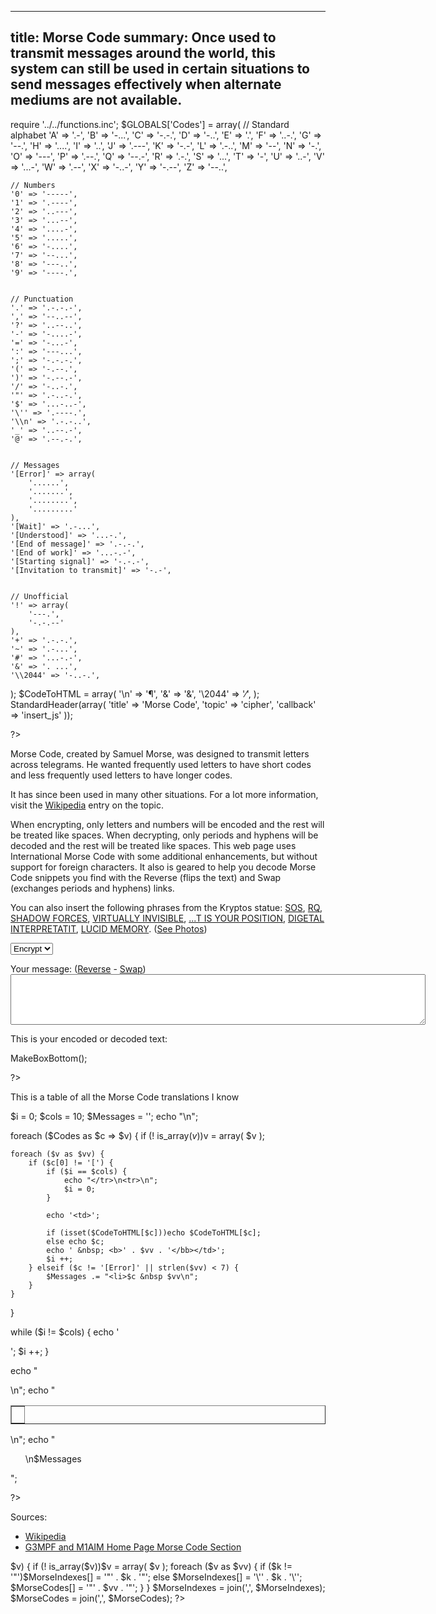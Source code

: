 ----
title: Morse Code
summary: Once used to transmit messages around the world, this system can still be used in certain situations to send messages effectively when alternate mediums are not available.
----

require '../../functions.inc';
$GLOBALS['Codes'] = array(
	// Standard alphabet
	'A' => '.-',
	'B' => '-...',
	'C' => '-.-.',
	'D' => '-..',
	'E' => '.',
	'F' => '..-.',
	'G' => '--.',
	'H' => '....',
	'I' => '..',
	'J' => '.---',
	'K' => '-.-',
	'L' => '.-..',
	'M' => '--',
	'N' => '-.',
	'O' => '---',
	'P' => '.--.',
	'Q' => '--.-',
	'R' => '.-.',
	'S' => '...',
	'T' => '-',
	'U' => '..-',
	'V' => '...-',
	'W' => '.--',
	'X' => '-..-',
	'Y' => '-.--',
	'Z' => '--..',


	// Numbers
	'0' => '-----',
	'1' => '.----',
	'2' => '..---',
	'3' => '...--',
	'4' => '....-',
	'5' => '.....',
	'6' => '-....',
	'7' => '--...',
	'8' => '---..',
	'9' => '----.',


	// Punctuation
	'.' => '.-.-.-',
	',' => '--..--',
	'?' => '..--..',
	'-' => '-....-',
	'=' => '-...-',
	':' => '---...',
	';' => '-.-.-.',
	'(' => '-.--.',
	')' => '-.--.-',
	'/' => '-..-.',
	'"' => '.-..-.',
	'$' => '...-..-',
	'\'' => '.----.',
	'\\n' => '.-.-..',
	'_' => '..--.-',
	'@' => '.--.-.',


	// Messages
	'[Error]' => array(
		'......',
		'.......',
		'........',
		'.........'
	),
	'[Wait]' => '.-...',
	'[Understood]' => '...-.',
	'[End of message]' => '.-.-.',
	'[End of work]' => '...-.-',
	'[Starting signal]' => '-.-.-',
	'[Invitation to transmit]' => '-.-',


	// Unofficial
	'!' => array(
		'---.',
		'-.-.--'
	),
	'+' => '.-.-.',
	'~' => '.-...',
	'#' => '...-.-',
	'&' => '. ...',
	'\\2044' => '-..-.',
);
$CodeToHTML = array(
	'\\n' => '&para;',
	'&' => '&amp;',
	'\\2044' => '&frasl;',
);
StandardHeader(array(
		'title' => 'Morse Code',
		'topic' => 'cipher',
		'callback' => 'insert_js'
	));

?>

<p>Morse Code, created by Samuel Morse, was designed to transmit letters
across telegrams.  He wanted frequently used letters to have short codes and
less frequently used letters to have longer codes.</p>

<p>It has since been used in many other situations.  For a lot more
information, visit the <a
href="http://www.wikipedia.org/wiki/Morse_code">Wikipedia</a> entry on the
topic.</p>

<p>When encrypting, only letters and numbers will be encoded and the rest
will be treated like spaces.  When decrypting, only periods and hyphens will
be decoded and the rest will be treated like spaces.  This web page uses
International Morse Code with some additional enhancements, but without
support for foreign characters.  It also is geared to help you decode
Morse Code snippets you find with the Reverse (flips the text) and Swap
(exchanges periods and hyphens) links.</p>

<p>You can also insert the following phrases from the Kryptos statue:
<a href="#" onclick="return SetMorse('... --- ...')">SOS</a>,
<a href="#" onclick="return SetMorse('.-. --.-')">RQ</a>,
<a href="#" onclick='return SetMorse(". . ... .... .- -.. --- .-- . .\n..-. --- .-. -.-. . ... . . . . .")'>SHADOW FORCES</a>,
<a href="#" onclick='return SetMorse(". . ...- .. .-. - ..- .- .-.. .-.. -.-- .\n. . . . . . .. -. ...- .. ... .. -... .-.. .")'>VIRTUALLY INVISIBLE</a>,
<a href="#" onclick='return SetMorse("- .. ... -.-- --- ..- .-.\n.--. --- ... .. - .. --- -.")'>...T IS YOUR POSITION</a>,
<a href="#" onclick='return SetMorse(". -.. .. --. . - .- .-.. . . .\n.. -. - . .-. .--. .-. . - .- - .. -")'>DIGETAL INTERPRETATIT</a>,
<a href="#" onclick='return SetMorse(".-.. ..- -.-. .. -.. . . .\n-- . -- --- .-. -.-- .")'>LUCID MEMORY</a>.
(<a href="http://www.voynich.net/Kryptos/">See Photos</a>)</p>

<form name="encoder" method=post action="#" onsubmit="return false;">
<p><select name="encdec">
   <option value="1">Encrypt
   <option value="-1">Decrypt
</select>
<p>Your message: (<a href="#" onclick="Reverse(); return false">Reverse</a> -
<a href="#" onclick="SwapMorse(); return false">Swap</a>)<br>
<textarea name="text" rows="5" cols="80"></textarea></p>
</form>
<p>This is your encoded or decoded text:</p>
<?php MakeBoxTop('center'); ?>
<span id='output'></span>
<?php

MakeBoxBottom();

?>
<p>This is a table of all the Morse Code translations I know
</p>
<?php

$i = 0;
$cols = 10;
$Messages = '';
echo "<table border=1 cellpadding=3 cellspacing=0>\n<tr>";

foreach ($Codes as $c => $v) {
	if (! is_array($v))$v = array(
		$v
	);

	foreach ($v as $vv) {
		if ($c[0] != '[') {
			if ($i == $cols) {
				echo "</tr>\n<tr>\n";
				$i = 0;
			}

			echo '<td>';

			if (isset($CodeToHTML[$c]))echo $CodeToHTML[$c];
			else echo $c;
			echo ' &nbsp; <b>' . $vv . '</bb></td>';
			$i ++;
		} elseif ($c != '[Error]' || strlen($vv) < 7) {
			$Messages .= "<li>$c &nbsp $vv\n";
		}
	}
}

while ($i != $cols) {
	echo '<td>&nbsp;</td>';
	$i ++;
}

echo "</tr>\n";
echo "</table>\n";
echo "<ul>\n$Messages</ul>";

?>
<p>Sources:</p>
<ul>
<li><a href="http://www.wikipedia.org/wiki/Morse_code">Wikipedia</a>
<li><a href="http://homepages.tesco.net/~a.wadsworth/MBcode.htm">G3MPF and
M1AIM Home Page Morse Code Section</a>
</ul>

<?php

StandardFooter();


function insert_js() {
	$MorseIndexes = array();
	$MorseCodes = array();

	foreach ($GLOBALS['Codes'] as $k => $v) {
		if (! is_array($v))$v = array(
			$v
		);

		foreach ($v as $vv) {
			if ($k != '"')$MorseIndexes[] = '"' . $k . '"';
			else $MorseIndexes[] = '\'' . $k . '\'';
			$MorseCodes[] = '"' . $vv . '"';
		}
	}

	$MorseIndexes = join(',', $MorseIndexes);
	$MorseCodes = join(',', $MorseCodes);

	?><script language="JavaScript" src="js/util.js"></script>
<script language="JavaScript"><!--
// This code was written by Tyler Akins and placed in the public domain.
// Feel free to use this code if you so desire.
// It would be nice if you left this header intact.  http://rumkin.com

var MorseIndexes = new Array(<?php echo $MorseIndexes ?>);
var MorseCodes = new Array(<?php echo $MorseCodes ?>);

function SwapMorse()
{
   var s = document.encoder.text.value;
   var o = '';

   for (var i = 0; i < s.length; i ++)
   {
      var c = s.charAt(i);
      if (c == '-')
         c = '.';
      else if (c == '.')
         c = '-';
      else if (c == "\r")
         c = '';
      o += c;
   }

   document.encoder.text.value = o;
}

function Reverse()
{
   var s = document.encoder.text.value;
   var i = s.length - 1, o = '';

   while (i >= 0)
   {
      var c = s.charAt(i);
      if (c != "\r")
         o += c;
      i --;
   }

   document.encoder.text.value = o;
}

function getIndex(arr, str)
{
   var i = 0;
   while (arr[i])
   {
      if (arr[i] == str)
      {
         return i;
      }
      i ++;
   }
   return -1;
}

function encode(str)
{
   var addSpace = 0;
   var out = "";
   for (var i = 0; i < str.length; i ++)
   {
      var c = str.charAt(i);
      var j = getIndex(MorseIndexes, c.toUpperCase());
      if (j >= 0)
      {
         if (addSpace)
	 {
	    out += ' ';
	 }
         out += MorseCodes[j];
	 addSpace = 1;
      }
      else
      {
         if (c.charCodeAt(0) == 10 || c.charCodeAt(0) == 13)
	 {
	    out += c;
	 }
	 else if (addSpace)
	 {
	    out += ' / ';
	 }
	 addSpace = 0;
      }
   }
   return out;
}


function decode(str)
{
   var out = "";
   var addSpace = 0;

   // Reformat string, trying to change odd things into dots
   // and hyphens
   tmp = "";
   for (var i = 0; i < str.length; i ++)
   {
      if (str.charCodeAt(i) < 27)
      {
         tmp += ' ' + str.charAt(i) + ' ';
      }
      else if (str.charCodeAt(i) == 8211 || str.charCodeAt(i) == 8212 ||
               str.charAt(i) == '_')
      {
         // Compensate for weird hyphens
         tmp += '-';
      }
      else if (str.charCodeAt(i) == 8226 || str.charCodeAt(i) == 8901)
      {
         // Compensate for odd dots
         tmp += '.';
      }
      else
      {
         tmp += str.charAt(i);
      }
   }

   str = tmp.split(' ');
   for (var i = 0; i < str.length; i ++)
   {
      var idx = getIndex(MorseCodes, str[i]);

      if (idx >= 0)
      {
         out += MorseIndexes[idx];
	 addSpace = 1;
      }
      else
      {
         if (str[i].charCodeAt(0) == 10 || str[i].charCodeAt(0) == 13)
	 {
	    out += str[i];
     	 }
	 else if (addSpace)
	 {
	    out += ' ';
	 }
	 addSpace = 0;
      }
   }
   return out;
}


function upd()
{
   if (IsUnchanged(document.encoder.text) *
       IsUnchanged(document.encoder.encdec))
   {
      window.setTimeout('upd()', 100);
      return;
   }

   ResizeTextArea(document.encoder.text);

   var e = document.getElementById('output');

   if (document.encoder.text.value == '')
   {
      e.innerHTML = 'Type in a message and see the results here!';
   }
   else if (document.encoder.encdec.value * 1 == 1)
   {
      e.innerHTML = HTMLEscape(encode(document.encoder.text.value));
   }
   else
   {
      e.innerHTML = HTMLEscape(decode(document.encoder.text.value));
   }

   window.setTimeout('upd()', 100);
}



function start_update()
{
   if (! document.getElementById)
   {
      alert('Sorry, you need a newer browser.');
      return;
   }

   if ((! document.Util_Loaded) ||
       (! document.getElementById('output')))
   {
      window.setTimeout('start_update()', 100);
      return;
   }
   upd();
}

function SetMorse(m)
{
   document.encoder.encdec.value = "-1";
   document.encoder.text.value = m;
   return false;
}


window.setTimeout('start_update()', 100);


// --></script>
<?php
}

